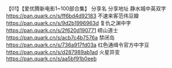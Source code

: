 【01】【爱优腾新电影1~100部合集】
分享名	分享地址
静水城中英双字	https://pan.quark.cn/s/ff6bd4d92183
不速来客范伟豆瓣	https://pan.quark.cn/s/9d2b1996963d
复仇之渊中字	https://pan.quark.cn/s/2f620d190771
崂山道士	https://pan.quark.cn/s/acb7c4b7576a
禁闭岛	https://pan.quark.cn/s/736a917fd03a
红色通缉令官方中字豆	https://pan.quark.cn/s/d287989ab1ad
火星异变	https://pan.quark.cn/s/aa5bf91b0eeb
